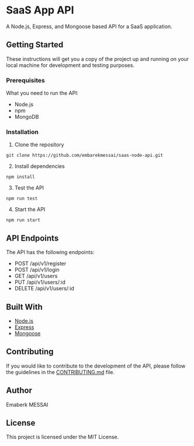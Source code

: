 # SaaS App API 

A Node.js, Express, and Mongoose based API for a SaaS application. 

## Getting Started

These instructions will get you a copy of the project up and running on your local machine for development and testing purposes. 

### Prerequisites

What you need to run the API:
- Node.js
- npm 
- MongoDB 

### Installation

1. Clone the repository
```
git clone https://github.com/embarekmessai/saas-node-api.git
```
2. Install dependencies 
```
npm install
```
3. Test the API 
```
npm run test
```
4. Start the API 
```
npm run start
```
## API Endpoints 

The API has the following endpoints: 

- POST /api/v1/register
- POST /api/v1/login 
- GET /api/v1/users
- PUT /api/v1/users/:id
- DELETE /api/v1/users/:id

## Built With 

- [Node.js](https://nodejs.org/en/)
- [Express](https://expressjs.com/)
- [Mongoose](https://mongoosejs.com/)

## Contributing 

If you would like to contribute to the development of the API, please follow the guidelines in the [CONTRIBUTING.md](https://github.com/saas-node-api.git/blob/master/CONTRIBUTING.md) file.

## Author 

Emaberk MESSAI

## License 

This project is licensed under the MIT License. 